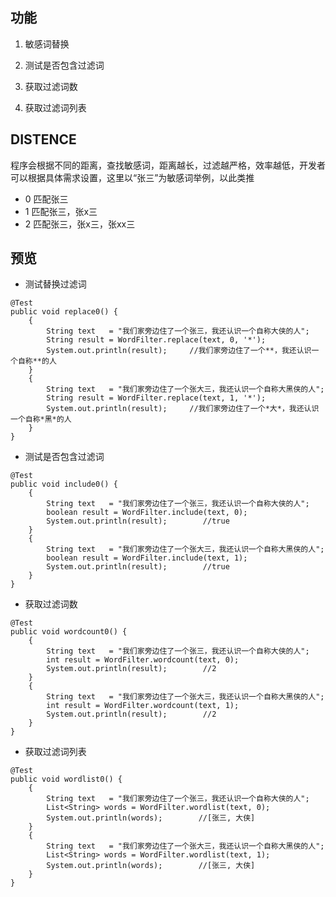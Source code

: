 ## 功能 ##

1. 敏感词替换

2. 测试是否包含过滤词

3. 获取过滤词数

4. 获取过滤词列表

## DISTENCE ##

程序会根据不同的距离，查找敏感词，距离越长，过滤越严格，效率越低，开发者可以根据具体需求设置，这里以“张三”为敏感词举例，以此类推

  
- 0  匹配张三
- 1  匹配张三，张x三
- 2  匹配张三，张x三，张xx三


## 预览 ##


* 测试替换过滤词
```
@Test
public void replace0() {
	{
		String text   = "我们家旁边住了一个张三，我还认识一个自称大侠的人";
		String result = WordFilter.replace(text, 0, '*');
		System.out.println(result);		//我们家旁边住了一个**，我还认识一个自称**的人
	}
	{
		String text   = "我们家旁边住了一个张大三，我还认识一个自称大黑侠的人";
		String result = WordFilter.replace(text, 1, '*');
		System.out.println(result);		//我们家旁边住了一个*大*，我还认识一个自称*黑*的人
	}
} 
```

* 测试是否包含过滤词
```
@Test
public void include0() {
	{
		String text   = "我们家旁边住了一个张三，我还认识一个自称大侠的人";
		boolean result = WordFilter.include(text, 0);
		System.out.println(result);        //true
	}
	{
		String text   = "我们家旁边住了一个张大三，我还认识一个自称大黑侠的人";
		boolean result = WordFilter.include(text, 1);
		System.out.println(result);        //true
	}
}
```

* 获取过滤词数
```
@Test
public void wordcount0() {
	{
		String text   = "我们家旁边住了一个张三，我还认识一个自称大侠的人";
		int result = WordFilter.wordcount(text, 0);
		System.out.println(result);        //2
	}
	{
		String text   = "我们家旁边住了一个张大三，我还认识一个自称大黑侠的人";
		int result = WordFilter.wordcount(text, 1);
		System.out.println(result);        //2
	}
}
```

* 获取过滤词列表
```
@Test
public void wordlist0() {
	{
		String text   = "我们家旁边住了一个张三，我还认识一个自称大侠的人";
		List<String> words = WordFilter.wordlist(text, 0);
		System.out.println(words);        //[张三, 大侠]
	}
	{
		String text   = "我们家旁边住了一个张大三，我还认识一个自称大黑侠的人";
		List<String> words = WordFilter.wordlist(text, 1);
		System.out.println(words);        //[张三, 大侠]
	}
}
```

